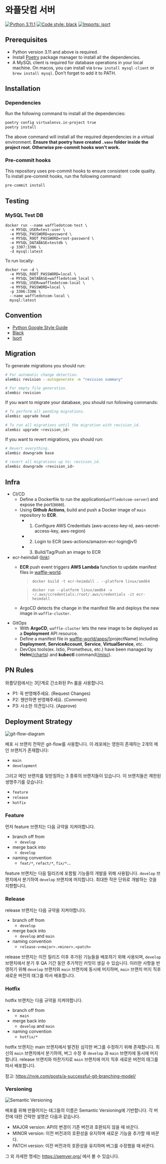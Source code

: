 # 와플닷컴 서버

[![Python 3.11.1](https://img.shields.io/badge/python-3.11.1-blue.svg)](https://www.python.org/downloads/release/python-3111/)
[![Code style: black](https://img.shields.io/badge/code%20style-black-000000.svg)](https://github.com/psf/black)
[![Imports: isort](https://img.shields.io/badge/%20imports-isort-%231674b1?style=flat&labelColor=ef8336)](https://pycqa.github.io/isort/)


## Prerequisites

- Python version 3.11 and above is required.
- Install [Poetry](https://python-poetry.org/docs/#installation) package manager to install all the dependencies.
- A MySQL client is required for database operations in your local machine. On macos, you can install via `brew install mysql-client` or `brew install mysql`. Don't forget to add it to PATH.

## Installation

### Dependencies

Run the following command to install all the dependencies:
```bash
poetry config virtualenvs.in-project true
poetry install
```
The above command will install all the required dependencies in a virtual environment. **Ensure that poetry have created `.venv` folder inside the project root. Otherwise pre-commit hooks won't work.**

### Pre-commit hooks

This repository uses pre-commit hooks to ensure consistent code quality. To install pre-commit hooks, run the following command:

```bash
pre-commit install
```

## Testing

### MySQL Test DB

```
docker run --name waffledotcom-test \
  -e MYSQL_USER=test-user \
  -e MYSQL_PASSWORD=password \
  -e MYSQL_ROOT_PASSWORD=root-password \
  -e MYSQL_DATABASE=testdb \
  -p 3307:3306 \
  -d mysql:latest
```

To run locally:

```
docker run -d \
  -e MYSQL_ROOT_PASSWORD=local \
  -e MYSQL_DATABASE=waffledotcom_local \
  -e MYSQL_USER=waffledotcom-local \
  -e MYSQL_PASSWORD=local \
  -p 3306:3306 \
  --name waffledotcom-local \
  mysql:latest
```

## Convention

- [Python Google Style Guide](https://google.github.io/styleguide/pyguide.html)
- [Black](https://black.readthedocs.io/en/stable/)
- [Isort](https://pycqa.github.io/isort/)


## Migration

To generate migrations you should run:

```bash
# For automatic change detection.
alembic revision --autogenerate -m "revision summary"

# For empty file generation.
alembic revision
```

If you want to migrate your database, you should run following commands:

```bash
# To perform all pending migrations.
alembic upgrade head

# To run all migrations until the migration with revision_id.
alembic upgrade <revision_id>
```

If you want to revert migrations, you should run:
```bash
# Revert everything.
alembic downgrade base

# revert all migrations up to: revision_id.
alembic downgrade <revision_id>
```

## Infra
- CI/CD
  - Define a Dockerfile to run the application(`waffledotcom-server`) and expose the port(`8080`).
  - Using **Github Actions**, build and push a Docker image of `main` repository to **ECR**.
    - 1) Configure AWS Credentials (aws-access-key-id, aws-secret-access-key, aws-region)
    - 2) Login to ECR (aws-actions/amazon-ecr-login@v1)
    - 3) Build/Tag/Push an image to ECR
- ecr-heimdall ([link](https://github.com/wafflestudio/ecr-heimdall))
  - **ECR** push event triggers **AWS Lambda** function to update manifest files in [waffle-world](https://github.com/wafflestudio/waffle-world).
    > `docker build -t ecr-heimdall . --platform linux/amd64`

    > `docker run --platform linux/amd64 -v ~/.aws/ccredentials:/root/.aws/credentials -it ecr-heimdall`
  - ArgoCD detects the change in the manifest file and deploys the new image in `waffle-cluster`.
- GitOps
  - With **ArgoCD**, `waffle-cluster` lets the new image to be deployed as a **Deployment** API resource.
  - Define a manifest file in [waffle-world/apps/](https://github.com/wafflestudio/waffle-world/tree/main/apps)[projectName] including **Deployment**, **ServiceAccount**, **Service**, **VirtualService**, etc.
  - DevOps tools(ex. Istio, Prometheus, etc.) have been managed by **Helm**([/charts](https://github.com/wafflestudio/waffle-world/tree/main/charts)) and **kubectl** command([/misc](https://github.com/wafflestudio/waffle-world/tree/main/misc)).


## PN Rules
와플닷컴에서는 3단계로 간소화된 Pn 룰을 사용합니다.
- P1: 꼭 반영해주세요. (Request Changes)
- P2: 웬만하면 반영해주세요. (Comment)
- P3: 사소한 의견입니다. (Approve)


## Deployment Strategy

![git-flow-diagram](https://nvie.com/img/git-model@2x.png)

배포 시 브랜치 전략은 git-flow를 사용합니다.
이 레포에는 영원히 존재하는 2개의 메인 브랜치가 존재합니다:

* `main`
* `development`

그리고 메인 브랜치를 뒷받침하는 3 종류의 브랜치들이 있습니다. 이 브랜치들은 제한된 생명주기를 갖습니다:

* `feature`
* `release`
* `hotfix`

### Feature
먼저 feature 브랜치는 다음 규약을 지켜야합니다.

* branch off from
  * `develop`
* merge back into
  * `develop`
* naming convention
  * `feat/*`, `refact/*`, `fix/*`...

feature 브랜치는 다음 릴리즈에 포함될 기능들의 개발을 위해 사용됩니다. `develop` 브랜치에서 분기하여 `develop` 브랜치에 머지합니다. 최대한 작은 단위로 개발하는 것을 지향합니다.

### Release
release 브랜치는 다음 규약을 지켜야합니다.

* branch off from
  * `develop`
* merge back into
  * `develop` and `main`
* naming convention
  * `release-v<major>.<minor>.<patch>`

release 브랜치는 이전 릴리즈 이후 추가된 기능들을 배포하기 위해 사용되며, `develop` 브랜치에서 분기 후 QA 기간 동안 추가적인 커밋이 생길 수 있습니다. 이러한 사항을 반영하기 위해 `develop` 브랜치와 `main` 브랜치에 동시에 머지하며, `main` 브랜치 머지 직후 새로운 버전의 태그를 따서 배포합니다.

### Hotfix
hotfix 브랜치는 다음 규약을 지켜야합니다.

* branch off from
  * `main`
* merge back into
  * `develop` and `main`
* naming convention
  * `hotfix/*`

hotfix 브랜치는 main 브랜치에서 발견된 심각한 버그를 수정하기 위해 존재합니다. 최신의 `main` 브랜치에서 분기하여, 버그 수정 후 `develop` 과 `main` 브랜치에 동시에 머지합니다. release 브랜치와 마찬가지로 `main` 브랜치에 머지 직후 새로운 버전의 태그를 따서 배포합니다.

참고: https://nvie.com/posts/a-successful-git-branching-model/

### Versioning

![Semantic Versioning](https://miro.medium.com/v2/resize:fit:1400/0*s9t0r3aU04Mi5n3t)

배포를 위해 만들어지는 태그들의 이름은 Semantic Versioning에 기반합니다.
각 버전에 대한 간략한 설명은 다음과 같습니다.

* MAJOR version: API의 변경이 기존 버전과 호환되지 않을 때 바꾼다.
* MINOR version: 이전 버전과의 호환성을 유지하며 새로운 기능을 추가할 때 바꾼다.
* PATCH version: 이전 버전과의 호환성을 유지하며 버그를 수정했을 때 바꾼다.

그 외 자세한 명세는 https://semver.org/ 에서 볼 수 있습니다.
